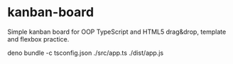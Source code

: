 # kanban-board
Simple kanban board for OOP TypeScript and HTML5 drag&amp;drop, template and flexbox practice.

deno bundle -c tsconfig.json ./src/app.ts ./dist/app.js
